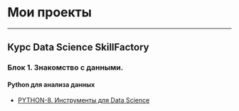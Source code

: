 # Мои проекты 
***
## Курс Data Science SkillFactory
### Блок 1. Знакомство с данными. 

#### Python для анализа данных
* [PYTHON-8. Инструменты для Data Science](https://github.com/GalaFedorova/SkillFactory2/tree/main//SF_DST/Python-8)

